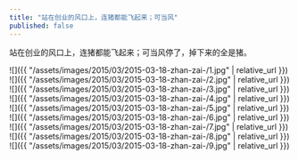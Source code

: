 ```yaml
---
title: "站在创业的风口上，连猪都能飞起来；可当风"
published: false
---
```

站在创业的风口上，连猪都能飞起来；可当风停了，掉下来的全是猪。



![]({{ "/assets/images/2015/03/2015-03-18-zhan-zai-/1.jpg" | relative_url }})
![]({{ "/assets/images/2015/03/2015-03-18-zhan-zai-/2.jpg" | relative_url }})
![]({{ "/assets/images/2015/03/2015-03-18-zhan-zai-/3.jpg" | relative_url }})
![]({{ "/assets/images/2015/03/2015-03-18-zhan-zai-/4.jpg" | relative_url }})
![]({{ "/assets/images/2015/03/2015-03-18-zhan-zai-/5.jpg" | relative_url }})
![]({{ "/assets/images/2015/03/2015-03-18-zhan-zai-/6.jpg" | relative_url }})
![]({{ "/assets/images/2015/03/2015-03-18-zhan-zai-/7.jpg" | relative_url }})
![]({{ "/assets/images/2015/03/2015-03-18-zhan-zai-/8.jpg" | relative_url }})
![]({{ "/assets/images/2015/03/2015-03-18-zhan-zai-/9.jpg" | relative_url }})
